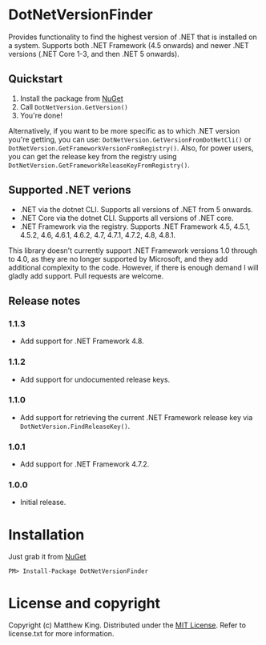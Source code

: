 # DotNetVersionFinder

Provides functionality to find the highest version of .NET that is installed on a system. Supports both .NET Framework (4.5 onwards) and newer .NET versions (.NET Core 1-3, and then .NET 5 onwards).

## Quickstart

1) Install the package from [NuGet](https://www.nuget.org/packages/DotNetVersionFinder)
2) Call `DotNetVersion.GetVersion()`
3) You're done!

Alternatively, if you want to be more specific as to which .NET version you're getting, you can use: `DotNetVersion.GetVersionFromDotNetCli()` or `DotNetVersion.GetFrameworkVersionFromRegistry()`. Also, for power users, you can get the release key from the registry using `DotNetVersion.GetFrameworkReleaseKeyFromRegistry()`.

## Supported .NET verions

* .NET via the dotnet CLI. Supports all versions of .NET from 5 onwards.
* .NET Core via the dotnet CLI. Supports all versions of .NET core.
* .NET Framework via the registry. Supports .NET Framework 4.5, 4.5.1, 4.5.2, 4.6, 4.6.1, 4.6.2, 4.7, 4.7.1, 4.7.2, 4.8, 4.8.1.

This library doesn't currently support .NET Framework versions 1.0 through to 4.0, as they are no longer supported by Microsoft, and they add additional complexity to the code. However, if there is enough demand I will gladly add support. Pull requests are welcome.

## Release notes

### 1.1.3

* Add support for .NET Framework 4.8.

### 1.1.2

* Add support for undocumented release keys.

### 1.1.0

* Add support for retrieving the current .NET Framework release key via `DotNetVersion.FindReleaseKey()`.

### 1.0.1

* Add support for .NET Framework 4.7.2.

### 1.0.0

* Initial release.

# Installation

Just grab it from [NuGet](https://www.nuget.org/packages/DotNetVersionFinder/)

```
PM> Install-Package DotNetVersionFinder
```

# License and copyright

Copyright (c) Matthew King.
Distributed under the [MIT License](http://opensource.org/licenses/MIT). Refer to license.txt for more information.
